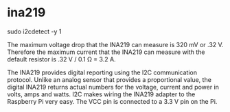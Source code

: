 # ina219

sudo i2cdetect -y 1

The maximum voltage drop that the INA219 can measure is 320 mV or .32 V.  Therefore the maximum current that the INA219 can measure with the default resistor is .32 V / 0.1 Ω = 3.2 A.

The INA219 provides digital reporting using the I2C communication protocol.  Unlike an analog sensor that provides a proportional value, the digital INA219 returns actual numbers for the voltage, current and power in volts, amps and watts.  I2C makes wiring the INA219 adapter to the Raspberry Pi very easy.  The VCC pin is connected to a 3.3 V pin on the Pi. 